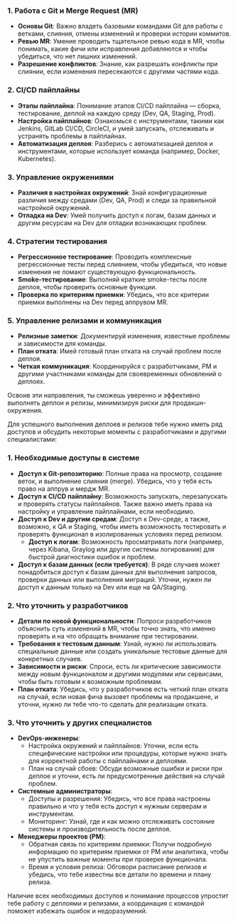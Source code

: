 ### 1. **Работа с Git и Merge Request (MR)**
   - **Основы Git**: Важно владеть базовыми командами Git для работы с ветками, слияния, отмены изменений и проверки истории коммитов.
   - **Ревью MR**: Умение проводить тщательное ревью кода в MR, чтобы понимать, какие фичи или исправления добавляются и чтобы убедиться, что нет лишних изменений.
   - **Разрешение конфликтов**: Знание, как разрешать конфликты при слиянии, если изменения пересекаются с другими частями кода.

### 2. **CI/CD пайплайны**
   - **Этапы пайплайна**: Понимание этапов CI/CD пайплайна — сборка, тестирование, деплой на каждую среду (Dev, QA, Staging, Prod).
   - **Настройка пайплайнов**: Ознакомься с инструментами, такими как Jenkins, GitLab CI/CD, CircleCI, и умей запускать, отслеживать и устранять проблемы в пайплайнах.
   - **Автоматизация деплоя**: Разберись с автоматизацией деплоя и инструментами, которые использует команда (например, Docker, Kubernetes).

### 3. **Управление окружениями**
   - **Различия в настройках окружений**: Знай конфигурационные различия между средами (Dev, QA, Prod) и следи за правильной настройкой окружений.
   - **Отладка на Dev**: Умей получить доступ к логам, базам данных и другим ресурсам на Dev для отладки возникающих проблем.

### 4. **Стратегии тестирования**
   - **Регрессионное тестирование**: Проводить комплексные регрессионные тесты перед слиянием, чтобы убедиться, что новые изменения не ломают существующую функциональность.
   - **Smoke-тестирование**: Выполняй краткие smoke-тесты после деплоя, чтобы проверить основные функции.
   - **Проверка по критериям приемки**: Убедись, что все критерии приемки выполнены на Dev перед аппрувом MR.

### 5. **Управление релизами и коммуникация**
   - **Релизные заметки**: Документируй изменения, известные проблемы и зависимости для команды.
   - **План отката**: Имей готовый план отката на случай проблем после деплоя.
   - **Четкая коммуникация**: Координируйся с разработчиками, PM и другими участниками команды для своевременных обновлений о деплоях.

Освоив эти направления, ты сможешь уверенно и эффективно выполнять деплои и релизы, минимизируя риски для продакшн-окружения.

Для успешного выполнения деплоев и релизов тебе нужно иметь ряд доступов и обсудить некоторые моменты с разработчиками и другими специалистами:

### 1. **Необходимые доступы в системе**
   - **Доступ к Git-репозиторию**: Полные права на просмотр, создание веток, и выполнение слияния (merge). Убедись, что у тебя есть право на аппрув и мердж MR.
   - **Доступ к CI/CD пайплайну**: Возможность запускать, перезапускать и проверять статусы пайплайнов. Также важно иметь права на настройку и управление пайплайнами, если необходимо.
   - **Доступ к Dev и другим средам**: Доступ к Dev-среде, а также, возможно, к QA и Staging, чтобы иметь возможность тестировать и проверять функционал в изолированных условиях перед релизом.
	   - **Доступ к логам**: Возможность просматривать логи (например, через Kibana, Graylog или другие системы логирования) для быстрой диагностики ошибок и проблем.
   - **Доступ к базам данных (если требуется)**: В ряде случаев может понадобиться доступ к базам данных для выполнения запросов, проверки данных или выполнения миграций. Уточни, нужен ли доступ к данным только на Dev или еще на QA/Staging.

### 2. **Что уточнить у разработчиков**
   - **Детали по новой функциональности**: Попроси разработчиков объяснить суть изменений в MR, чтобы точно знать, что именно проверять и на что обращать внимание при тестировании.
   - **Требования к тестовым данным**: Узнай, нужно ли использовать специальные данные или создать уникальные тестовые данные для конкретных случаев.
   - **Зависимости и риски**: Спроси, есть ли критические зависимости между новым функционалом и другими модулями или сервисами, чтобы быть готовым к возможным проблемам.
   - **План отката**: Убедись, что у разработчиков есть четкий план отката на случай, если новая фича вызовет проблемы на продакшене, и уточни, нужно ли тебе что-то сделать для реализации отката.

### 3. **Что уточнить у других специалистов**
   - **DevOps-инженеры**:
     - Настройка окружений и пайплайнов: Уточни, если есть специфические настройки или процедуры, которые нужно знать для корректной работы с пайплайнами и деплоями.
     - План на случай сбоев: Обсуди возможные ошибки и риски при деплое и уточни, есть ли предусмотренные действия на случай проблем.
   - **Системные администраторы**:
     - Доступы и разрешения: Убедись, что все права настроены правильно и что у тебя есть доступ к нужным серверам и инструментам.
     - Мониторинг: Узнай, где и как можно отслеживать состояние системы и производительность после деплоя.
   - **Менеджеры проектов (PM)**:
     - Обратная связь по критериям приемки: Получи подробную информацию по критериям приемки от PM или аналитика, чтобы не упустить важные моменты при проверке функционала.
     - Время и условия релиза: Обговори расписание релизов и убедись, что тебе известны все детали по времени и плану релиза.

Наличие всех необходимых доступов и понимание процессов упростит тебе работу с деплоями и релизами, а координация с командой поможет избежать ошибок и недоразумений.
